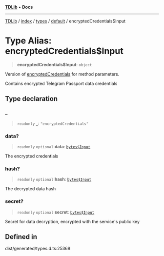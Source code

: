 [**TDLib**](../../../../../../README.md) • **Docs**

***

[TDLib](../../../../../../modules.md) / [index](../../../../../README.md) / [types](../../../README.md) / [default](../README.md) / encryptedCredentials$Input

# Type Alias: encryptedCredentials$Input

> **encryptedCredentials$Input**: `object`

Version of [encryptedCredentials](encryptedCredentials-1.md) for method parameters.

Contains encrypted Telegram Passport data credentials

## Type declaration

### \_

> `readonly` **\_**: `"encryptedCredentials"`

### data?

> `readonly` `optional` **data**: [`bytes$Input`](bytes$Input-1.md)

The encrypted credentials

### hash?

> `readonly` `optional` **hash**: [`bytes$Input`](bytes$Input-1.md)

The decrypted data hash

### secret?

> `readonly` `optional` **secret**: [`bytes$Input`](bytes$Input-1.md)

Secret for data decryption, encrypted with the service's public key

## Defined in

dist/generated/types.d.ts:25368
